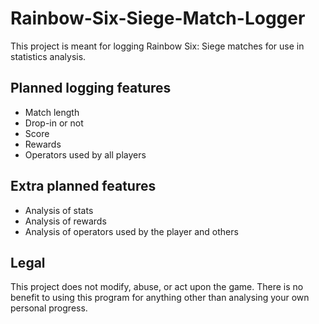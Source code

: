 # Rainbow-Six-Siege-Match-Logger
This project is meant for logging Rainbow Six: Siege matches for use in statistics analysis.

## Planned logging features
* Match length
* Drop-in or not
* Score
* Rewards
* Operators used by all players

## Extra planned features
* Analysis of stats
* Analysis of rewards
* Analysis of operators used by the player and others

## Legal
This project does not modify, abuse, or act upon the game. There is no benefit to using this program for anything other than analysing your own personal progress. 

